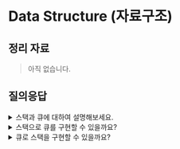 # Data Structure (자료구조)

## 정리 자료

> 아직 없습니다.

## 질의응답

<details>
<summary>스택과 큐에 대하여 설명해보세요.</summary>
스택과 큐는 모두 선형 자료구조의 일종입니다. 스택은 LIFO(Last In First Out), 즉 나중에 들어간 원소가 먼저 나오는 구조입니다. 반면 큐는 FIFO(First In First Out)으로, 먼저 들어간 원소가 먼저 나오는 구조입니다.
</details>

<details>
<summary>스택으로 큐를 구현할 수 있을까요?</summary>
네, 2개의 스택을 이용하여 구현할 수 있습니다. Enqueue 연산은 첫번째 스택에 원소를 추가하면 됩니다. Dequeue 연산은 두번째 스택을 이용합니다. 우선 두번째 스택이 비어있다면 첫번째 스택이 빌 때까지 첫번째 스택의 원소를 pop하고 두번째 스택에 push하는 것을 반복합니다. 그리고 두번째 스택이 비어있지 않다면 두번째 스택의 원소를 pop하면 됩니다.
</details>

<details>
<summary>큐로 스택을 구현할 수 있을까요?</summary>
네, 2개의 스택을 이용하여 구현할 수 있습니다. `Enqueue` 연산은 첫번째 스택에 원소를 추가하면 됩니다. `Dequeue` 연산은 두번째 스택을 이용합니다. 우선 두번째 스택이 비어있다면 첫번째 스택이 빌 때까지 첫번째 스택의 원소를 pop하고 두번째 스택에 push하는 것을 반복합니다. 그리고 두번째 스택이 비어있지 않다면 두번째 스택의 원소를 pop하면 됩니다.
</details>
